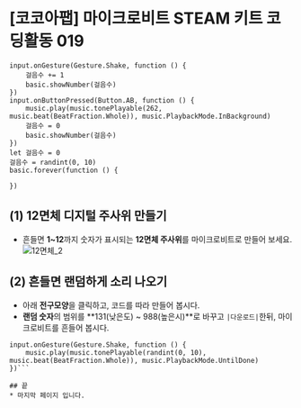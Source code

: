 # [코코아팹] 마이크로비트 STEAM 키트 코딩활동 019

```ghost
input.onGesture(Gesture.Shake, function () {
    걸음수 += 1
    basic.showNumber(걸음수)
})
input.onButtonPressed(Button.AB, function () {
    music.play(music.tonePlayable(262, music.beat(BeatFraction.Whole)), music.PlaybackMode.InBackground)
    걸음수 = 0
    basic.showNumber(걸음수)
})
let 걸음수 = 0
걸음수 = randint(0, 10)
basic.forever(function () {
	
})

```


## (1) 12면체 디지털 주사위 만들기
* 흔들면 **1~12**까지 숫자가 표시되는 **12면체 주사위**를 마이크로비트로 만들어 보세요.
![12면체_2](https://github.com/kocoasolution/mytutorial/assets/170903760/a528343a-1e87-47b6-b8fe-6c4bdf2c5ccc)


## (2) 흔들면 랜덤하게 소리 나오기
* 아래 **전구모양**을 클릭하고, 코드를 따라 만들어 봅시다.
* **랜덤 숫자**의 범위를 **131(낮은도) ~ 988(높은시)**로 바꾸고 ``|다운로드|``한뒤, 마이크로비트를 흔들어 봅시다.

```blocks
input.onGesture(Gesture.Shake, function () {
    music.play(music.tonePlayable(randint(0, 10), music.beat(BeatFraction.Whole)), music.PlaybackMode.UntilDone)
})```

## 끝
* 마지막 페이지 입니다.
